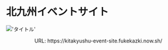 # 北九州イベントサイト
!['タイトル'](https://i.gyazo.com/6dba50b5238ab28733e59bc5e017d420.png)
<p align='center'>URL: https://kitakyushu-event-site.fukekazki.now.sh/</p>
